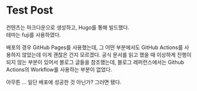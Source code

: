 
# Test Post 

컨텐츠는 마크다운으로 생성하고, Hugo를 통해 빌드했다.  
테마는 fuji를 사용하였다.

배포의 경우 GitHub Pages를 사용했는데, 그 어떤 부분에서도 GitHub Actions를 사용하지 않았는데 이게 괜찮은 건지 모르겠다. 공식 문서를 읽고 했을 때 이상하게 진행이 되지 않는 부분이 있어서 블로그 글들을 참조했는데, 블로그 레퍼런스에서는 Github Actions의 Workflow를 사용하는 부분이 없었다.

아무튼 ... 일단 배포에 성공한 것 아닌가? 그러면 됐다.

